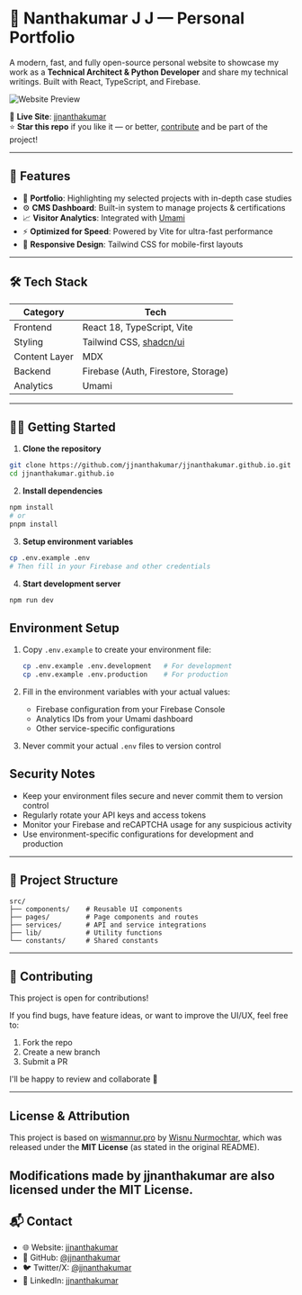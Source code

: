 # 👋 Nanthakumar J J — Personal Portfolio

A modern, fast, and fully open-source personal website to showcase my work as a **Technical Architect & Python Developer** and share my technical writings. Built with React, TypeScript, and Firebase.

![Website Preview](https://pub-2ab98e96400d470096cf10abb107a2c8.r2.dev/meta_data_folio_preview.png)

🔗 **Live Site**: [jjnanthakumar](https://jjnanthakumar.github.io)  
⭐️ **Star this repo** if you like it — or better, [contribute](#contributing) and be part of the project!

---

## 🚀 Features

- 🎯 **Portfolio**: Highlighting my selected projects with in-depth case studies
- ⚙️ **CMS Dashboard**: Built-in system to manage projects & certifications
- 📈 **Visitor Analytics**: Integrated with [Umami](https://umami.is)
- ⚡ **Optimized for Speed**: Powered by Vite for ultra-fast performance
- 📱 **Responsive Design**: Tailwind CSS for mobile-first layouts

---

## 🛠 Tech Stack

| Category       | Tech                                                  |
|----------------|-------------------------------------------------------|
| Frontend       | React 18, TypeScript, Vite                            |
| Styling        | Tailwind CSS, [shadcn/ui](https://ui.shadcn.dev)      |
| Content Layer  | MDX                                                   |
| Backend        | Firebase (Auth, Firestore, Storage)                  |
| Analytics      | Umami                                                 |

---

## 🧑‍💻 Getting Started

1. **Clone the repository**
```bash
git clone https://github.com/jjnanthakumar/jjnanthakumar.github.io.git
cd jjnanthakumar.github.io
```

2. **Install dependencies**
```bash
npm install
# or
pnpm install
```

3. **Setup environment variables**
```bash
cp .env.example .env
# Then fill in your Firebase and other credentials
```

4. **Start development server**
```bash
npm run dev
```

## Environment Setup

1. Copy `.env.example` to create your environment file:
	```bash
	cp .env.example .env.development   # For development
	cp .env.example .env.production    # For production
	```

2. Fill in the environment variables with your actual values:
	- Firebase configuration from your Firebase Console
	- Analytics IDs from your Umami dashboard
	- Other service-specific configurations

3. Never commit your actual `.env` files to version control

## Security Notes

- Keep your environment files secure and never commit them to version control
- Regularly rotate your API keys and access tokens
- Monitor your Firebase and reCAPTCHA usage for any suspicious activity
- Use environment-specific configurations for development and production

---

## 📂 Project Structure

```
src/
├── components/    # Reusable UI components
├── pages/         # Page components and routes
├── services/      # API and service integrations
├── lib/           # Utility functions
└── constants/     # Shared constants
```

---

## 🤝 Contributing

This project is open for contributions!

If you find bugs, have feature ideas, or want to improve the UI/UX, feel free to:
1. Fork the repo
2. Create a new branch
3. Submit a PR

I'll be happy to review and collaborate 💜

---

## License & Attribution  
This project is based on [wismannur.pro](https://github.com/wismannur/wismannur.pro) by [Wisnu Nurmochtar](https://github.com/wismannur), which was released under the **MIT License** (as stated in the original README).  

Modifications made by jjnanthakumar are also licensed under the MIT License.  
---

## 📬 Contact

- 🌐 Website: [jjnanthakumar](https://jjnanthakumar.github.io)
- 🐙 GitHub: [@jjnanthakumar](https://github.com/jjnanthakumar)
- 🐦 Twitter/X: [@jjnanthakumar](https://x.com/jjnanthakumar)
- 💼 LinkedIn: [jjnanthakumar](https://linkedin.com/in/jjnanthakumar)